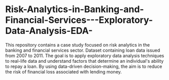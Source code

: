 # Risk-Analytics-in-Banking-and-Financial-Services---Exploratory-Data-Analysis-EDA-
This repository contains a case study focused on risk analytics in the banking and financial services sector.
Dataset containing loan data issued from 2007 to 2011.
The goal is to apply exploratory data analysis techniques to real-life data and understand factors that determine an individual's ability to repay a loan.
By using data-driven decision-making, the aim is to reduce the risk of financial loss associated with lending money.

